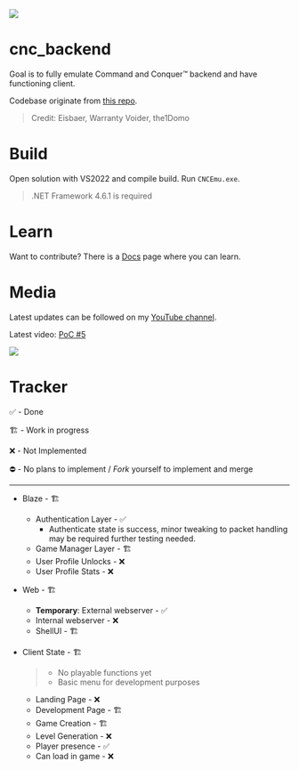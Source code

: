 <img src="https://i.ibb.co/PF3B9qn/logo.png">

# cnc_backend
Goal is to fully emulate Command and Conquer™ backend and have functioning client.

Codebase originate from <a href="https://github.com/Tratos/BF4Backend/tree/main">this repo</a>.
> Credit: Eisbaer, Warranty Voider, the1Domo

# Build
Open solution with VS2022 and compile build. Run `CNCEmu.exe`.
> .NET Framework 4.6.1 is required

# Learn
Want to contribute? There is a [Docs](https://github.com/Xevrac/cnc_backend/wiki) page where you can learn.

# Media
Latest updates can be followed on my <a href="https://www.youtube.com/playlist?list=PLfYG_Q01lhem8qrQB7T5HWXg18_CR5noX">YouTube channel</a>.

Latest video: <a href="https://youtu.be/OD8WR6CHm1o">PoC #5</a>

<img src="https://i.ibb.co/55c5B1M/Screenshot-2024-01-17-132344.png">

# Tracker

✅ - Done

🏗️ - Work in progress

❌ - Not Implemented

⛔ - No plans to implement / _Fork_ yourself to implement and merge

<hr>

* Blaze - 🏗️
  * Authentication Layer - ✅
     * Authenticate state is success, minor tweaking to packet handling may be required further testing needed.
  * Game Manager Layer - 🏗️
  * User Profile Unlocks - ❌
  * User Profile Stats - ❌
    
* Web - 🏗️
  * **Temporary**: External webserver - ✅
  * Internal webserver - ❌
  * ShellUI - 🏗️

* Client State - 🏗️
  > * No playable functions yet
  > * Basic menu for development purposes
  * Landing Page - ❌
  * Development Page - 🏗️
  * Game Creation - 🏗️
  * Level Generation - ❌
  * Player presence - ✅
  * Can load in game - ❌
